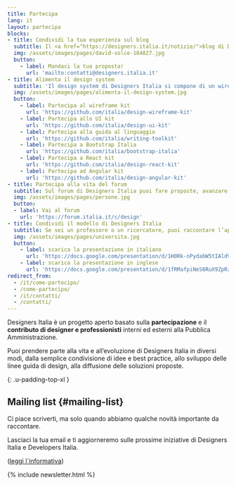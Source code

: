 ```yaml
---
title: Partecipa
lang: it
layout: partecipa
blocks:
- title: Condividi la tua esperienza sul blog
  subtitle: Il <a href="https://designers.italia.it/notizie/">blog di Designers Italia</a> raccoglie case history relativi ai servizi pubblici o esperienze di trasformazione digitale che ben si applicano al mondo dei servizi pubblici. Il blog è aperto al contributo di designer e professionisti che abbiano un’esperienza significativa sul <b>design dei servizi pubblici</b> e che vogliano condividerla.<br>Se vuoi proporre un contributo scrivi all’indirizzo <a href="mailto:contatti@designers.italia.it">contatti@designers.italia.it</a> con <b>un abstract</b> della tua proposta e <b>un link</b> alla tua biografia o al tuo profilo. Valuteremo le proposte e ti contatteremo nel caso in cui decideremo di pubblicarla.
  img: /assets/images/pages/david-solce-184827.jpg
  button:
    - label: Mandaci la tua proposta!
      url: 'mailto:contatti@designers.italia.it'
- title: Alimenta il design system
  subtitle: 'Il design system di Designers Italia si compone di un wireframe kit, uno UI kit, un icon kit e dei web development kit declinati in diverse varianti a seconda della tecnologia che si desidera utilizzare nel proprio progetto.<br>Grazie a dei <i>repository</i> pubblici, è sufficiente avere un account su GitHub per proporre modifiche o aggiungere nuovi elementi ai kit, attraverso delle <a href="https://help.github.com/articles/about-pull-requests/"><i>pull request</i></a> o delle <a href="https://guides.github.com/features/issues/"><i>issue</i></a>.'
  img: /assets/images/pages/alimenta-il-design-system.jpg
  button:
    - label: Partecipa al wireframe kit
      url: 'https://github.com/italia/design-wireframe-kit'
    - label: Partecipa allo UI kit
      url: 'https://github.com/italia/design-ui-kit'
    - label: Partecipa alla guida al linguaggio
      url: 'https://github.com/italia/writing-toolkit'
    - label: Partecipa a Bootstrap Italia
      url: 'https://github.com/italia/bootstrap-italia'
    - label: Partecipa a React kit
      url: 'https://github.com/italia/design-react-kit'
    - label: Partecipa ad Angular kit
      url: 'https://github.com/italia/design-angular-kit'
- title: Partecipa alla vita del forum
  subtitle: Sul forum di Designers Italia puoi fare proposte, avanzare <a href="https://forum.italia.it/c/design/feedback-community">idee e suggerimenti</a>, segnalare best practice o <a href="https://forum.italia.it/c/design/esempi-linee-guida">esempi di applicazione</a> delle linee guida di design, discutere i temi legati al <b>service design</b>, al <b>content design</b>, alla <b>user interface</b> e alla <b>user research</b>.
  img: /assets/images/pages/persone.jpg
  button:
  - label: Vai al forum
    url: 'https://forum.italia.it/c/design'
- title: Condividi il modello di Designers Italia
  subtitle: Se sei un professore o un ricercatore, puoi raccontare l’approccio di Designers Italia come esempio di progettazione di servizi digitali in ambito pubblico, e organizzare <b>workshop</b> sperimentando con i nostri strumenti e risorse.
  img: /assets/images/pages/universita.jpg
  button:
    - label: scarica la presentazione in italiano
      url: 'https://docs.google.com/presentation/d/1H0Rk-nPydabW5tIAldVPwWsz0kCnETC3Gl0LOgXrLtI/edit?usp=sharing'
    - label: scarica la presentazione in inglese
      url: 'https://docs.google.com/presentation/d/1fRMafpiNeS6RuX9ZpRzi7ZpDqsdOGndqQzwqkE2MLeM/edit?usp=sharing'
redirect_from:
  - /it/come-partecipo/
  - /come-partecipo/
  - /it/contatti/
  - /contatti/
---
```


Designers Italia è un progetto aperto basato sulla **partecipazione** e il **contributo di designer e professionisti** interni ed esterni alla Pubblica Amministrazione.

Puoi prendere parte alla vita e all’evoluzione di Designers Italia in diversi modi, dalla semplice condivisione di idee e best practice, allo sviluppo delle linee guida di design, alla diffusione delle soluzioni proposte.

{: .u-padding-top-xl }
## Mailing list {#mailing-list}
Ci piace scriverti, ma solo quando abbiamo qualche novità importante da raccontare.

Lasciaci la tua email e ti aggiorneremo sulle prossime iniziative di Designers
Italia e Developers Italia.

([leggi l´informativa](/privacy-policy#mailing-list))

<div class="u-padding-bottom-xxl u-padding-top-m">
{% include newsletter.html %}
</div>

<script src="{{ 'assets/newsletter/newsletter.form.js' | relative_url }}"></script>
